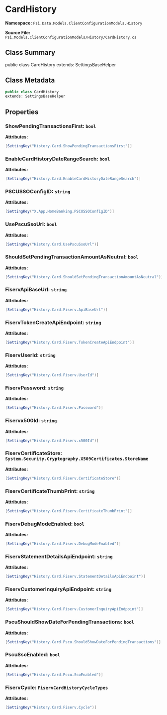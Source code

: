 # CardHistory

**Namespace:** `Psi.Data.Models.ClientConfigurationModels.History`

**Source File:** `Psi.Models.ClientConfigurationModels/History/CardHistory.cs`

## Class Summary

public class CardHistory
extends: SettingsBaseHelper

## Class Metadata

```typescript
public class CardHistory
extends: SettingsBaseHelper
```

## Properties

### ShowPendingTransactionsFirst: `bool`

**Attributes:**
```csharp
[SettingKey("History.Card.ShowPendingTransactionsFirst")]
```

### EnableCardHistoryDateRangeSearch: `bool`



**Attributes:**
```csharp
[SettingKey("History.Card.EnableCardHistoryDateRangeSearch")]
```

### PSCUSSOConfigID: `string`



**Attributes:**
```csharp
[SettingKey("X.App.HomeBanking.PSCUSSOConfigID")]
```

### UsePscuSsoUrl: `bool`



**Attributes:**
```csharp
[SettingKey("History.Card.UsePscuSsoUrl")]
```

### ShouldSetPendingTransactionAmountAsNeutral: `bool`



**Attributes:**
```csharp
[SettingKey("History.Card.ShouldSetPendingTransactionAmountAsNeutral")]
```

### FiservApiBaseUrl: `string`



**Attributes:**
```csharp
[SettingKey("History.Card.Fiserv.ApiBaseUrl")]
```

### FiservTokenCreateApiEndpoint: `string`



**Attributes:**
```csharp
[SettingKey("History.Card.Fiserv.TokenCreateApiEndpoint")]
```

### FiservUserId: `string`



**Attributes:**
```csharp
[SettingKey("History.Card.Fiserv.UserId")]
```

### FiservPassword: `string`



**Attributes:**
```csharp
[SettingKey("History.Card.Fiserv.Password")]
```

### Fiservx500Id: `string`



**Attributes:**
```csharp
[SettingKey("History.Card.Fiserv.x500Id")]
```

### FiservCertificateStore: `System.Security.Cryptography.X509Certificates.StoreName`



**Attributes:**
```csharp
[SettingKey("History.Card.Fiserv.CertificateStore")]
```

### FiservCertificateThumbPrint: `string`



**Attributes:**
```csharp
[SettingKey("History.Card.Fiserv.CertificateThumbPrint")]
```

### FiservDebugModeEnabled: `bool`



**Attributes:**
```csharp
[SettingKey("History.Card.Fiserv.DebugModeEnabled")]
```

### FiservStatementDetailsApiEndpoint: `string`



**Attributes:**
```csharp
[SettingKey("History.Card.Fiserv.StatementDetailsApiEndpoint")]
```

### FiservCustomerInquiryApiEndpoint: `string`



**Attributes:**
```csharp
[SettingKey("History.Card.Fiserv.CustomerInquiryApiEndpoint")]
```

### PscuShouldShowDateForPendingTransactions: `bool`



**Attributes:**
```csharp
[SettingKey("History.Card.Pscu.ShouldShowDateForPendingTransactions")]
```

### PscuSsoEnabled: `bool`



**Attributes:**
```csharp
[SettingKey("History.Card.Pscu.SsoEnabled")]
```

### FiservCycle: `FiservCardHistoryCycleTypes`



**Attributes:**
```csharp
[SettingKey("History.Card.Fiserv.Cycle")]
```
